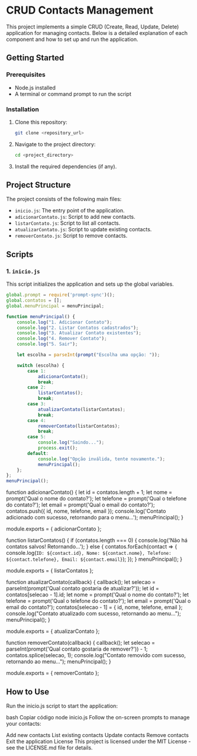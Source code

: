 # CRUD Contacts Management

This project implements a simple CRUD (Create, Read, Update, Delete) application for managing contacts. Below is a detailed explanation of each component and how to set up and run the application.

## Getting Started

### Prerequisites

- Node.js installed
- A terminal or command prompt to run the script

### Installation

1. Clone this repository:
    ```bash
    git clone <repository_url>
    ```

2. Navigate to the project directory:
    ```bash
    cd <project_directory>
    ```

3. Install the required dependencies (if any).

## Project Structure

The project consists of the following main files:

- `inicio.js`: The entry point of the application.
- `adicionarContato.js`: Script to add new contacts.
- `listarContato.js`: Script to list all contacts.
- `atualizarContato.js`: Script to update existing contacts.
- `removerContato.js`: Script to remove contacts.

## Scripts

### 1. `inicio.js`

This script initializes the application and sets up the global variables.

```javascript
global.prompt = require('prompt-sync')();
global.contatos = [];
global.menuPrincipal = menuPrincipal;

function menuPrincipal() {
    console.log("1. Adicionar Contato");
    console.log("2. Listar Contatos cadastrados");
    console.log("3. Atualizar Contato existentes");
    console.log("4. Remover Contato");
    console.log("5. Sair");

    let escolha = parseInt(prompt("Escolha uma opção: "));

    switch (escolha) {
        case 1:
            adicionarContato();
            break;
        case 2:
            listarContatos();
            break;
        case 3:
            atualizarContato(listarContatos);
            break;
        case 4:
            removerContato(listarContatos);
            break;
        case 5:
            console.log("Saindo...");
            process.exit();
        default:
            console.log("Opção inválida, tente novamente.");
            menuPrincipal();
    };
};
menuPrincipal();
```

function adicionarContato() {
    let id = contatos.length + 1;
    let nome = prompt('Qual o nome do contato?');
    let telefone = prompt('Qual o telefone do contato?');
    let email = prompt('Qual o email do contato?');
    contatos.push({ id, nome, telefone, email });
    console.log('Contato adicionado com sucesso, retornando para o menu...');
    menuPrincipal();
}

module.exports = { adicionarContato };

function listarContatos() {
    if (contatos.length === 0) {
        console.log('Não há contatos salvos! Retornando...');
    } else {
        contatos.forEach(contact => {
            console.log(`ID: ${contact.id}, Nome: ${contact.nome}, Telefone: ${contact.telefone}, Email: ${contact.email}`);
        });
    }
    menuPrincipal();
}

module.exports = { listarContatos };

function atualizarContato(callback) {
    callback();
    let selecao = parseInt(prompt('Qual contato gostaria de atualizar?'));
    let id = contatos[selecao - 1].id;
    let nome = prompt('Qual o nome do contato?');
    let telefone = prompt('Qual o telefone do contato?');
    let email = prompt('Qual o email do contato?');
    contatos[selecao - 1] = { id, nome, telefone, email };
    console.log("Contato atualizado com sucesso, retornando ao menu...");
    menuPrincipal();
}

module.exports = { atualizarContato };

function removerContato(callback) {
    callback();
    let selecao = parseInt(prompt('Qual contato gostaria de remover?')) - 1;
    contatos.splice(selecao, 1);
    console.log("Contato removido com sucesso, retornando ao menu...");
    menuPrincipal();
}

module.exports = { removerContato };

## How to Use
Run the inicio.js script to start the application:

bash
Copiar código
node inicio.js
Follow the on-screen prompts to manage your contacts:

Add new contacts
List existing contacts
Update contacts
Remove contacts
Exit the application
License
This project is licensed under the MIT License - see the LICENSE.md file for details.
